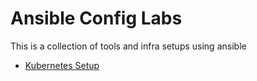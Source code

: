 # Ansible Config Labs
This is a collection of tools and infra setups using ansible
* [Kubernetes Setup](/kubernetes-setup)
